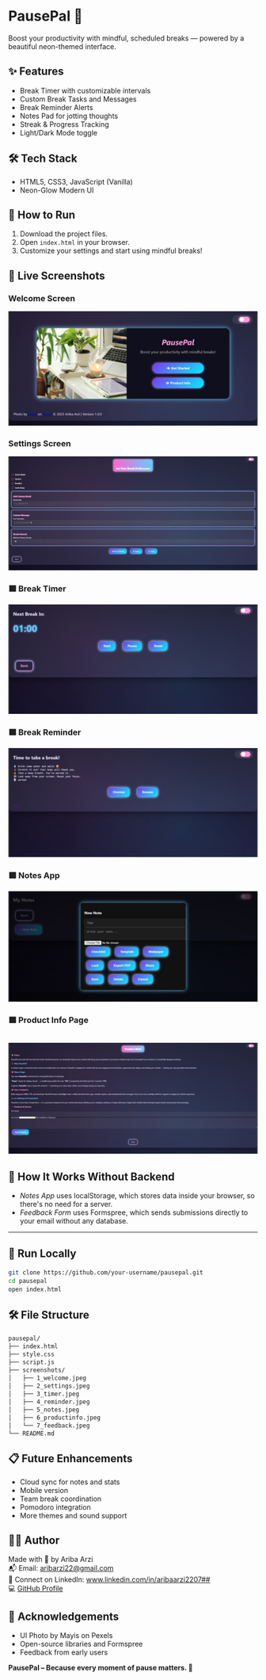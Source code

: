 # PausePal 🌸

Boost your productivity with mindful, scheduled breaks — powered by a beautiful neon-themed interface.

## ✨ Features
- Break Timer with customizable intervals
- Custom Break Tasks and Messages
- Break Reminder Alerts
- Notes Pad for jotting thoughts
- Streak & Progress Tracking
- Light/Dark Mode toggle

## 🛠️ Tech Stack
- HTML5, CSS3, JavaScript (Vanilla)
- Neon-Glow Modern UI

## 🚀 How to Run
1. Download the project files.
2. Open `index.html` in your browser.
3. Customize your settings and start using mindful breaks!

## 📸 Live Screenshots

### Welcome Screen
![Welcome Screen](welcome-light.jpeg)

### Settings Screen
![Settings Screen](settings.jpeg)

### 🟪 Break Timer
![Timer Screen](timer.jpeg)

### 🟪 Break Reminder
![Reminder Screen](break-reminder.jpeg)

### 🟪 Notes App
![Notes App](notes.jpeg)

### 🟪 Product Info Page
![Product Info](product-info.jpeg)
---

## 🧠 How It Works Without Backend

- *Notes App* uses localStorage, which stores data inside your browser, so there's no need for a server.
- *Feedback Form* uses Formspree, which sends submissions directly to your email without any database.

---

## 🚀 Run Locally

```bash
git clone https://github.com/your-username/pausepal.git
cd pausepal
open index.html
```

## 🛠️ File Structure

```
pausepal/
├── index.html
├── style.css
├── script.js
├── screenshots/
│   ├── 1_welcome.jpeg
│   ├── 2_settings.jpeg
│   ├── 3_timer.jpeg
│   ├── 4_reminder.jpeg
│   ├── 5_notes.jpeg
│   ├── 6_productinfo.jpeg
│   └── 7_feedback.jpeg
└── README.md
```

## 📋 Future Enhancements
- Cloud sync for notes and stats
- Mobile version
- Team break coordination
- Pomodoro integration
- More themes and sound support

## 🧑‍💻 Author
Made with 💖 by Ariba Arzi  
📬 Email: aribarzi22@gmail.com  
🔗 Connect on LinkedIn: www.linkedin.com/in/aribaarzi2207##  
💻 [GitHub Profile](https://github.com/your-github-handle)

## 🙏 Acknowledgements
- UI Photo by Mayis on Pexels  
- Open-source libraries and Formspree  
- Feedback from early users

**PausePal – Because every moment of pause matters. 🌟**
